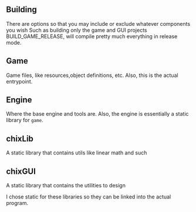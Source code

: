 ## Building
There are options so that you may include or exclude whatever components you wish
Such as building only the game and GUI projects
BUILD_GAME_RELEASE, will compile pretty much everything in release mode.

## Game
Game files, like resources,object definitions, etc. Also, this is the actual entrypoint.

## Engine
Where the base engine and tools are. Also, the engine is essentially a static library for `game`.

## chixLib
A static library that contains utils like linear math and such

## chixGUI
A static library that contains the utilities to design

I chose static for these libraries so they can be linked into the actual program.